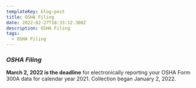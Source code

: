```yaml
---
templateKey: blog-post
title: OSHA Filing
date: 2022-02-27T18:33:12.308Z
description: OSHA Filing
tags:
  - OSHA Filing
---
```

### ***OSHA Filing***

**March 2, 2022 is the deadline** for electronically reporting your OSHA Form 300A data for calendar year 2021. Collection began January 2, 2022.